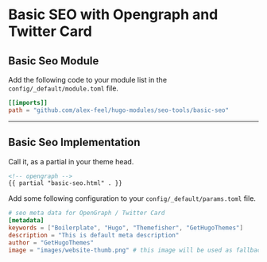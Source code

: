 # Basic SEO with Opengraph and Twitter Card

## Basic Seo Module

Add the following code to your module list in the `config/_default/module.toml` file.

```toml
[[imports]]
path = "github.com/alex-feel/hugo-modules/seo-tools/basic-seo"
```

<hr>

## Basic Seo Implementation

Call it, as a partial in your theme head.

```html
<!-- opengraph -->
{{ partial "basic-seo.html" . }}
```

Add some following configuration to your `config/_default/params.toml` file.

```toml
# seo meta data for OpenGraph / Twitter Card
[metadata]
keywords = ["Boilerplate", "Hugo", "Themefisher", "GetHugoThemes"]
description = "This is default meta description"
author = "GetHugoThemes"
image = "images/website-thumb.png" # this image will be used as fallback if a page has no image of its own
```
